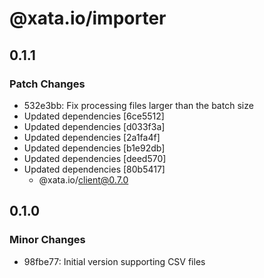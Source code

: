 # @xata.io/importer

## 0.1.1

### Patch Changes

- 532e3bb: Fix processing files larger than the batch size
- Updated dependencies [6ce5512]
- Updated dependencies [d033f3a]
- Updated dependencies [2a1fa4f]
- Updated dependencies [b1e92db]
- Updated dependencies [deed570]
- Updated dependencies [80b5417]
  - @xata.io/client@0.7.0

## 0.1.0

### Minor Changes

- 98fbe77: Initial version supporting CSV files
